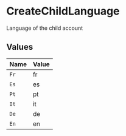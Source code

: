 # CreateChildLanguage

Language of the child account


## Values

| Name  | Value |
| ----- | ----- |
| `Fr`  | fr    |
| `Es`  | es    |
| `Pt`  | pt    |
| `It`  | it    |
| `De`  | de    |
| `En`  | en    |